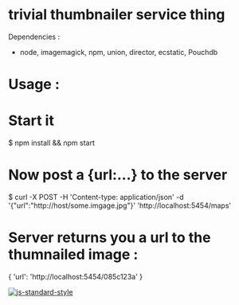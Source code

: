   trivial thumbnailer service thing 
 ===================================================

Dependencies :

* node, imagemagick, npm, union, director, ecstatic, Pouchdb

 Usage :
=========

 Start it
 ========
$ npm install && npm start

 Now post a {url:...} to the server
====================================
$ curl -X POST -H 'Content-type: application/json' -d  '{"url":"http://host/some.imgage.jpg"}' 'http://localhost:5454/maps'


 Server returns you a url to the thumnailed image :
=====================================
{ 'url': 'http://localhost:5454/085c123a' }


[![js-standard-style](https://cdn.rawgit.com/feross/standard/master/badge.svg)](https://github.com/feross/standard)
